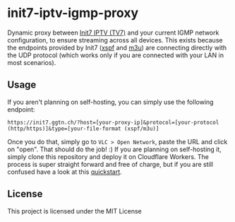 # init7-iptv-igmp-proxy

Dynamic proxy between [Init7 IPTV (TV7)](https://www.init7.net/en/support/faq/TV7-Voraussetzungen/) and your current IGMP network configuration, to ensure streaming across all devices.
This exists because the endpoints provided by Init7 ([xspf](https://api.init7.net/tvchannels.xspf) and [m3u](https://api.init7.net/tvchannels.m3u)) are connecting directly with the UDP protocol (which works only if you are connected with your LAN in most scenarios).

## Usage

If you aren't planning on self-hosting, you can simply use the following endpoint:

```
https://init7.ggtn.ch/?host=[your-proxy-ip]&protocol=[your-protocol (http/https)]&type=[your-file-format (xspf/m3u)]
```

Once you do that, simply go to `VLC > Open Network`, paste the URL and click on "open". That should do the job! :)
If you are planning on self-hosting it, simply clone this repository and deploy it on Cloudflare Workers. The process is super straight forward and free of charge, but if you are still confused have a look at this [quickstart](https://developers.cloudflare.com/workers/get-started/quickstarts/).

## License

This project is licensed under the MIT License
